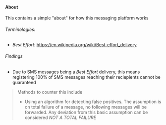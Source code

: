 #### About
This contains a simple "about" for how this messaging platform works

###### Terminologies:
- *Best Effort:* https://en.wikipedia.org/wiki/Best-effort_delivery

###### Findings
- Due to SMS messages being a _Best Effort_ delivery, this means registering 100% of SMS messages reaching their reciepients cannot be guaranteed
> Methods to counter this include
> - Using an algorithm for detecting false positives. The assumption is on total failure of a message, no following messages will be forwarded. Any deviation from this basic assumption can be considered *NOT A TOTAL FAILURE*

